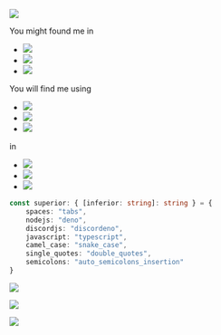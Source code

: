 ![](https://badgen.net/badge/Version/2021.10.11.0/green)

You might found me in

- [![](https://badgen.net/badge/denoland/deno)](https://github.com/denoland/deno)
- [![](https://badgen.net/badge/denoland/deno_lint)](https://github.com/denoland/deno_lint)
- [![](https://badgen.net/badge/discordeno/discordeno)](https://github.com/discordeno/discordeno)

You will find me using

- [![](https://badgen.net/badge/denoland/deno)](https://github.com/denoland/deno)
- [![](https://badgen.net/badge/discordeno/discordeno)](https://github.com/discordeno/discordeno)
- [![](https://badgen.net/badge/microsoft/typescripts)](https://github.commicrosoft/TypeScript)

in

- [![](https://badgen.net/badge/lts372005/bot/green)](https://github.com/lts372005/bot)
- [![](https://badgen.net/badge/lts372005/torturer/green)](https://github.com/lts372005/torturer)
- [![](https://badgen.net/badge/lts372005/discordeno-kingdoms/green)](https://github.com/lts372005/discordeno-kingdoms)

```ts
const superior: { [inferior: string]: string } = {
	spaces: "tabs",
	nodejs: "deno",
	discordjs: "discordeno",
	javascript: "typescript",
	camel_case: "snake_case",
	single_quotes: "double_quotes",
	semicolons: "auto_semicolons_insertion"
}
```

[![](https://github-readme-stats.vercel.app/api?username=lts372005&title_color=00ff00&text_color=00ff00&icon_color=00ff00&bg_color=121212&show_icons=true&include_all_commits=true&count_private=true)](https://github.com/anuraghazra/github-readme-stats)

[![](https://github-readme-stats.vercel.app/api/top-langs/?username=lts372005&title_color=00ff00&text_color=00ff00&bg_color=121212&layout=compact)](https://github.com/anuraghazra/github-readme-stats)

[![](https://github-readme-stats.vercel.app/api/wakatime?username=@lts372005&title_color=00ff00&text_color=00ff00&bg_color=121212&layout=compact)](https://github.com/anuraghazra/github-readme-stats)
